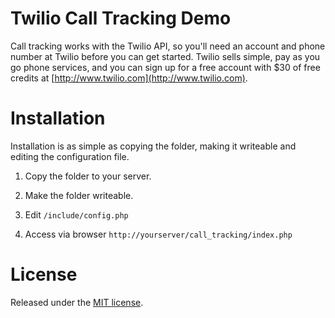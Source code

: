 Twilio Call Tracking Demo
========================

Call tracking works with the Twilio API, so you'll need an account and phone 
number at Twilio before you can get started. Twilio sells simple, pay as you 
go phone services, and you can sign up for a free account with $30 of free 
credits at [http://www.twilio.com](http://www.twilio.com).

Installation
============

Installation is as simple as copying the folder, making it 
writeable and editing the configuration file.

1. Copy the folder to your server.

2. Make the folder writeable.

3. Edit `/include/config.php`

4. Access via browser `http://yourserver/call_tracking/index.php`

License
=======

Released under the [MIT license](http://www.opensource.org/licenses/mit-license.php).
